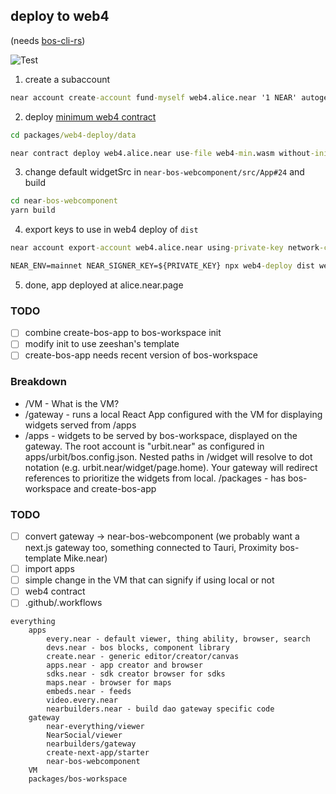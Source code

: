 ## deploy to web4

(needs [bos-cli-rs](https://github.com/bos-cli-rs/bos-cli-rs))

![Test](https://ipfs.near.social/ipfs/bafkreieema6nmzovnqoyd5nvfuvlwknhw3nlc7ahpqwa3wasj7vwpimdia)

1. create a subaccount

```cmd
near account create-account fund-myself web4.alice.near '1 NEAR' autogenerate-new-keypair save-to-keychain sign-as alice.near network-config mainnet sign-with-keychain send
```

2. deploy [minimum web4 contract](https://github.com/vgrichina/web4-min-contract)

```cmd
cd packages/web4-deploy/data

near contract deploy web4.alice.near use-file web4-min.wasm without-init-call network-config mainnet sign-with-keychain send
```

3. change default widgetSrc in `near-bos-webcomponent/src/App#24` and build

```cmd
cd near-bos-webcomponent
yarn build
```

4. export keys to use in web4 deploy of `dist`

```cmd
near account export-account web4.alice.near using-private-key network-config mainnet

NEAR_ENV=mainnet NEAR_SIGNER_KEY=${PRIVATE_KEY} npx web4-deploy dist web4.alice.near --nearfs
```

5. done, app deployed at alice.near.page

### TODO

- [ ] combine create-bos-app to bos-workspace init
- [ ] modify init to use zeeshan's template
- [ ] create-bos-app needs recent version of bos-workspace

### Breakdown

- /VM - What is the VM?
- /gateway - runs a local React App configured with the VM for displaying widgets served from /apps
- /apps - widgets to be served by bos-workspace, displayed on the gateway. The root account is "urbit.near" as configured in apps/urbit/bos.config.json. Nested paths in /widget will resolve to dot notation (e.g. urbit.near/widget/page.home). Your gateway will redirect references to prioritize the widgets from local.
  /packages - has bos-workspace and create-bos-app

### TODO

- [ ] convert gateway -> near-bos-webcomponent (we probably want a next.js gateway too, something connected to Tauri, Proximity bos-template Mike.near)
- [ ] import apps
- [ ] simple change in the VM that can signify if using local or not
- [ ] web4 contract
- [ ] .github/.workflows

```
everything
    apps
        every.near - default viewer, thing ability, browser, search
        devs.near - bos blocks, component library
        create.near - generic editor/creator/canvas
        apps.near - app creator and browser
        sdks.near - sdk creator browser for sdks
        maps.near - browser for maps
        embeds.near - feeds
        video.every.near
        nearbuilders.near - build dao gateway specific code
    gateway
        near-everything/viewer
        NearSocial/viewer
        nearbuilders/gateway
        create-next-app/starter
        near-bos-webcomponent
    VM
    packages/bos-workspace
```
